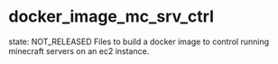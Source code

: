 # docker_image_mc_srv_ctrl
state: NOT_RELEASED
Files to build a docker image to control running minecraft servers on an ec2 instance.
